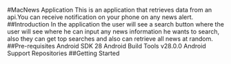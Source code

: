 #MacNews Application
 This is an application that retrieves data from an api.You can receive notification on your phone on
 any news alert.
##Introduction
In the application the user will see a search button where the user will see where he can input any news
information he wants to search, also they can get top searches and also can retrieve all news at random.
##Pre-requisites
Android SDK 28
Android Build Tools v28.0.0
Android Support Repositories
##Getting Started
